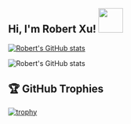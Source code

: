 <!--
**kritomomo/kritomomo** is a ✨ _special_ ✨ repository because its `README.md` (this file) appears on your GitHub profile.

Here are some ideas to get you started:

- 🔭 I’m currently working on ...
- 🌱 I’m currently learning ...
- 👯 I’m looking to collaborate on ...
- 🤔 I’m looking for help with ...
- 💬 Ask me about ...
- 📫 How to reach me: ...
- 😄 Pronouns: ...
- ⚡ Fun fact: ...
-->

<h2> Hi, I'm Robert Xu! <img src="https://media.giphy.com/media/mGcNjsfWAjY5AEZNw6/giphy.gif" width="50"></h2>

[![Robert's GitHub stats](https://github-readme-stats.vercel.app/api/top-langs?username=kritomomo&count_private=true&show_icons=true&text_color=555&theme=radical&layout=compact)](https://github.com/anuraghazra/github-readme-stats)

![Robert's GitHub stats](https://github-readme-stats.vercel.app/api?username=kritomomo&show_icons=true&text_color=555&theme=radical&count_private=true)


## 🏆 GitHub Trophies

[![trophy](https://github-profile-trophy.vercel.app/?username=kritomomo&theme=nord&column=7)](https://github.com/ryo-ma/github-profile-trophy)
